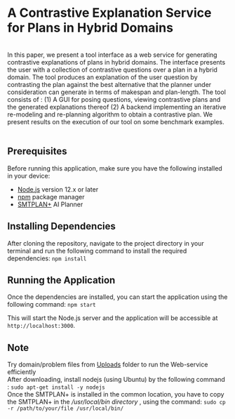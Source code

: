 # A Contrastive Explanation Service for Plans in Hybrid Domains
<br>
In this paper, we present a tool interface as a web service for generating contrastive explanations of plans in hybrid domains. The interface presents the user with a collection of contrastive questions over a plan in a hybrid domain. The tool produces an explanation of the user question by contrasting the plan against the best alternative that the planner under consideration can generate in terms of makespan and plan-length. The tool consists of : (1) A GUI for posing questions, viewing contrastive plans and the generated explanations thereof (2) A backend implementing an iterative re-modeling and re-planning algorithm to obtain a contrastive plan. We present results on the execution of our tool on some benchmark examples.
<br>
<br>

## Prerequisites

Before running this application, make sure you have the following installed in your device:

- [Node.js](https://nodejs.org/en/) version 12.x or later
- [npm](https://www.npmjs.com/) package manager
- [SMTPLAN+](https://github.com/KCL-Planning/SMTPlan) AI Planner 

## Installing Dependencies

After cloning the repository, navigate to the project directory in your terminal and run the following command to install the required dependencies:
`npm install`


## Running the Application

Once the dependencies are installed, you can start the application using the following command: `npm start`

This will start the Node.js server and the application will be accessible at `http://localhost:3000`.


## Note 

Try domain/problem files from [Uploads](https://github.com/manabjamin2nadved1947/XAIP/tree/main/uploads) folder to run the Web-service efficiently
<br>
After downloading, install nodejs (using Ubuntu) by the following command : `sudo apt-get install -y nodejs
`
<br>
Once the SMTPLAN+ is installed in the common location, you have to copy the SMTPLAN+ in the _/usr/local/bin directory_ , using the command: `sudo cp -r /path/to/your/file /usr/local/bin/
` 
